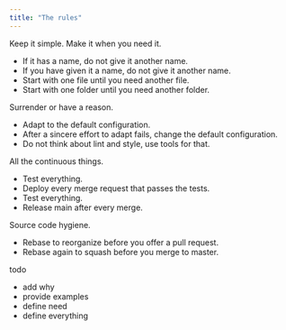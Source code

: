 ```yaml
---
title: "The rules"
---
```


Keep it simple. Make it when you need it.

- If it has a name, do not give it another name.
- If you have given it a name, do not give it another name.
- Start with one file until you need another file.
- Start with one folder until you need another folder.

Surrender or have a reason.

- Adapt to the default configuration.
- After a sincere effort to adapt fails, change the default configuration.
- Do not think about lint and style, use tools for that.

All the continuous things.

- Test everything.
- Deploy every merge request that passes the tests.
- Test everything.
- Release main after every merge.

Source code hygiene.

- Rebase to reorganize before you offer a pull request.
- Rebase again to squash before you merge to master.

todo

- add why
- provide examples
- define need
- define everything
